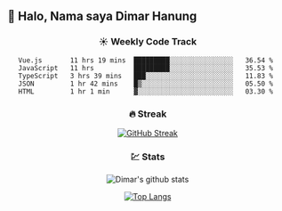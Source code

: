 ## 👋 Halo, Nama saya **Dimar Hanung**

<center>

### :sunny: Weekly Code Track
<!--START_SECTION:waka-->
```text
Vue.js       11 hrs 19 mins  █████████░░░░░░░░░░░░░░░░   36.54 % 
JavaScript   11 hrs          █████████░░░░░░░░░░░░░░░░   35.53 % 
TypeScript   3 hrs 39 mins   ███░░░░░░░░░░░░░░░░░░░░░░   11.83 % 
JSON         1 hr 42 mins    █▒░░░░░░░░░░░░░░░░░░░░░░░   05.50 % 
HTML         1 hr 1 min      ▓░░░░░░░░░░░░░░░░░░░░░░░░   03.30 % 
```
<!--END_SECTION:waka-->

### :fire: Streak

[![GitHub Streak](http://github-readme-streak-stats.herokuapp.com?user=dimar-hanung)](https://git.io/streak-stats)

### :chart: Stats

![Dimar's github stats](https://github-readme-stats.vercel.app/api?username=dimar-hanung&show_icons=true&theme=vue)

[![Top Langs](https://github-readme-stats.vercel.app/api/top-langs/?username=dimar-hanung)](#)

</center>
